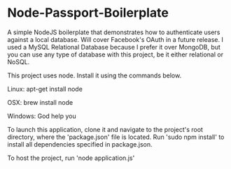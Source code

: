 # Node-Passport-Boilerplate
A simple NodeJS boilerplate that demonstrates how to authenticate users against a local database. Will cover Facebook's OAuth in a future release.  I used a MySQL Relational Database because I prefer it over MongoDB, but you can use any type of database with this project, be it either relational or NoSQL.

This project uses node.  Install it using the commands below.


Linux: apt-get install node

OSX: brew install node

Windows: God help you


To launch this application, clone it and navigate to the project's root directory, where the 'package.json' file is located.  Run 'sudo npm install' to install all dependencies specified in package.json.


To host the project, run 'node application.js'
